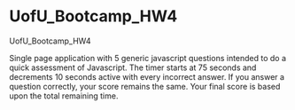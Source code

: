 # UofU_Bootcamp_HW4

UofU_Bootcamp_HW4

Single page application with 5 generic javascript questions intended to
do a quick assessment of Javascript. The timer starts at 75 seconds and decrements 10 seconds active
with every incorrect answer. If you answer a question correctly, your score remains the same. Your
final score is based upon the total remaining time.
